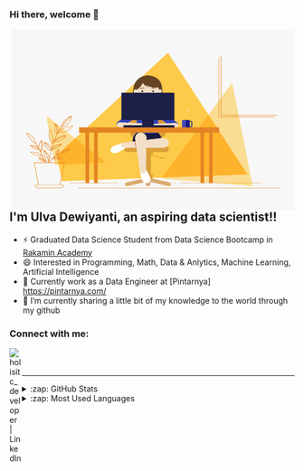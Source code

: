 ### Hi there, welcome  👋

 <img align="right" alt="GIF" src="https://github.com/ulvadewiyanti/ulvadewiyanti/blob/main/img.gif?raw=true" width="500" height="320" />


## I'm Ulva Dewiyanti, an aspiring data scientist!!
- ⚡ Graduated Data Science Student from Data Science Bootcamp in [Rakamin Academy]
- 😄 Interested in Programming, Math, Data & Anlytics, Machine Learning, Artificial Intelligence
- 🔭 Currently work as a Data Engineer at [Pintarnya] https://pintarnya.com/
- 🌱 I’m currently sharing a little bit of my knowledge to the world through my github


### Connect with me:
[<img align="left" alt="holisitc_developer | LinkedIn" width="22px" src="https://cdn.jsdelivr.net/npm/simple-icons@v3/icons/linkedin.svg" />][linkedin]

<br />
<br />
<hr>

<details>
  <summary>:zap: GitHub Stats</summary>

  <img align="left" alt="Ulva's GitHub Stats" src="https://github-readme-stats.vercel.app/api?username=ulvadewiyanti&show_icons=true&hide_border=true" />

</details>

<details>
  <summary>:zap: Most Used Languages</summary>

<img align="left" alt="Ulva's GitHub Top Languages" src="https://github-readme-stats.vercel.app/api/top-langs/?username=ulvadewiyanti" />

</details>

[linkedin]: https://www.linkedin.com/in/ulva/
[Rakamin Academy]: https://rakamin.com/ 
